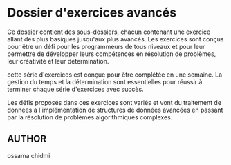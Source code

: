 # Dossier d'exercices avancés

Ce dossier contient des sous-dossiers, chacun contenant une exercice allant des plus basiques jusqu'aux plus avancés. Les exercices sont conçus pour être un défi pour les programmeurs de tous niveaux et pour leur permettre de développer leurs compétences en résolution de problèmes, leur créativité et leur détermination.

cette série d'exercices est conçue pour être complétée en une semaine. La gestion du temps et la détermination sont essentielles pour réussir à terminer chaque série d'exercices avec succès.

Les défis proposés dans ces exercices sont variés et vont du traitement de données à l'implémentation de structures de données avancées en passant par la résolution de problèmes algorithmiques complexes.


## AUTHOR
ossama chidmi
